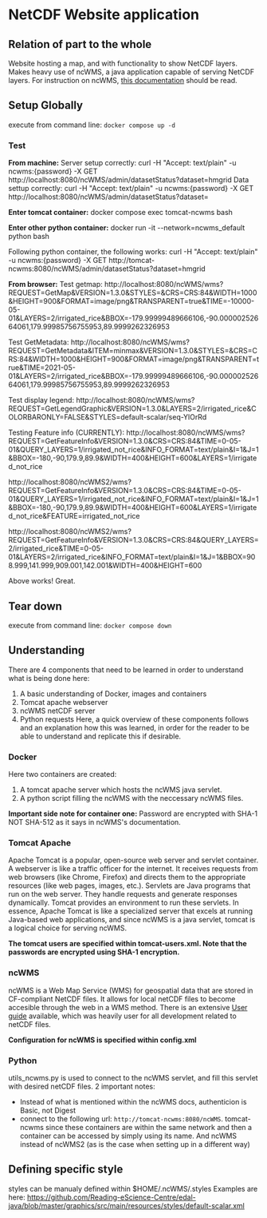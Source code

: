 # NetCDF Website application
## Relation of part to the whole
Website hosting a map, and with functionality to show NetCDF layers.
Makes heavy use of ncWMS, a java application capable of serving NetCDF layers.
For instruction on ncWMS, [this documentation](https://reading-escience-centre.gitbooks.io/ncwms-user-guide/content/02-installation.html) should be read.

## Setup Globally
execute from command line: `docker compose up -d`

### Test

**From machine:**
Server setup correctly: curl -H "Accept: text/plain" -u ncwms:{password} -X GET http://localhost:8080/ncWMS/admin/datasetStatus?dataset=hmgrid
Data settup correctly: curl -H "Accept: text/plain" -u ncwms:{password} -X GET http://localhost:8080/ncWMS/admin/datasetStatus?dataset=

**Enter tomcat container:** docker compose exec tomcat-ncwms bash
 
**Enter other python container:** docker run -it --network=ncwms_default python bash

Following python container, the following works:
curl -H "Accept: text/plain" -u ncwms:{password} -X GET http://tomcat-ncwms:8080/ncWMS/admin/datasetStatus?dataset=hmgrid

**From browser:** 
Test getmap: 
http://localhost:8080/ncWMS/wms?REQUEST=GetMap&VERSION=1.3.0&STYLES=&CRS=CRS:84&WIDTH=1000&HEIGHT=900&FORMAT=image/png&TRANSPARENT=true&TIME=-10000-05-01&LAYERS=2/irrigated_rice&BBOX=-179.99999489666106,-90.00000252664061,179.99985756755953,89.9999262326953

Test GetMetadata:
http://localhost:8080/ncWMS/wms?REQUEST=GetMetadata&ITEM=minmax&VERSION=1.3.0&STYLES=&CRS=CRS:84&WIDTH=1000&HEIGHT=900&FORMAT=image/png&TRANSPARENT=true&TIME=2021-05-01&LAYERS=2/irrigated_rice&BBOX=-179.99999489666106,-90.00000252664061,179.99985756755953,89.9999262326953

Test display legend:
http://localhost:8080/ncWMS/wms?REQUEST=GetLegendGraphic&VERSION=1.3.0&LAYERS=2/irrigated_rice&COLORBARONLY=FALSE&STYLES=default-scalar/seq-YlOrRd

Testing Feature info (CURRENTLY):
http://localhost:8080/ncWMS/wms?REQUEST=GetFeatureInfo&VERSION=1.3.0&CRS=CRS:84&TIME=0-05-01&QUERY_LAYERS=1/irrigated_not_rice&INFO_FORMAT=text/plain&I=1&J=1&BBOX=-180,-90,179.9,89.9&WIDTH=400&HEIGHT=600&LAYERS=1/irrigated_not_rice

http://localhost:8080/ncWMS2/wms?REQUEST=GetFeatureInfo&VERSION=1.3.0&CRS=CRS:84&TIME=0-05-01&QUERY_LAYERS=1/irrigated_not_rice&INFO_FORMAT=text/plain&I=1&J=1&BBOX=-180,-90,179.9,89.9&WIDTH=400&HEIGHT=600&LAYERS=1/irrigated_not_rice&FEATURE=irrigated_not_rice

http://localhost:8080/ncWMS2/wms?REQUEST=GetFeatureInfo&VERSION=1.3.0&CRS=CRS:84&QUERY_LAYERS=2/irrigated_rice&TIME=0-05-01&LAYERS=2/irrigated_rice&INFO_FORMAT=text/plain&I=1&J=1&BBOX=908.999,141.999,909.001,142.001&WIDTH=400&HEIGHT=600

Above works! Great.

## Tear down
execute from command line: `docker compose down`

## Understanding
There are 4 components that need to be learned in order to understand what is being done here:
1) A basic understanding of Docker, images and containers
2) Tomcat apache webserver
3) ncWMS netCDF server
4) Python requests
Here, a quick overview of these components follows and an explanation how this was learned, in order for the reader to be able to understand and replicate this if desirable.

### Docker
Here two containers are created: 
1) A tomcat apache server which hosts the ncWMS java servlet. 
2) A python script filling the ncWMS with the neccessary ncWMS files.

**Important side note for container one:** Password are encrypted with SHA-1 NOT SHA-512 as it says in ncWMS's documentation.

### Tomcat Apache 
Apache Tomcat is a popular, open-source web server and servlet container.
A webserver is like a traffic officer for the internet. It receives requests from web browsers (like Chrome, Firefox) and directs them to the appropriate resources (like web pages, images, etc.).
Servlets are Java programs that run on the web server. They handle requests and generate responses dynamically. Tomcat provides an environment to run these servlets.
In essence, Apache Tomcat is like a specialized server that excels at running Java-based web applications, and since ncWMS is a java servlet, tomcat is a logical choice for serving ncWMS.

**The tomcat users are specified within tomcat-users.xml. Note that the passwords are encrypted using SHA-1 encryption.**

### ncWMS
ncWMS is a Web Map Service (WMS) for geospatial data that are stored in CF-compliant NetCDF files. It allows for local netCDF files to become accesible through the web in a WMS method. There is an extensive [User guide](https://reading-escience-centre.gitbooks.io/ncwms-user-guide/content/) available, which was heavily user for all development related to netCDF files.

**Configuration for ncWMS is specified within config.xml**

### Python
utils_ncwms.py is used to connect to the ncWMS servlet, and fill this servlet with desired netCDF files. 
2 important notes: 
- Instead of what is mentioned within the ncWMS docs, authenticion is Basic, not Digest
- connect to the following url: `http://tomcat-ncwms:8080/ncWMS`. tomcat-ncwms since these containers are within the same network and then a container can be accessed by simply using its name. And ncWMS instead of ncWMS2 (as is the case when setting up in a different way)

## Defining specific style
styles can be manualy defined within $HOME/.ncWMS/.styles
Examples are here: https://github.com/Reading-eScience-Centre/edal-java/blob/master/graphics/src/main/resources/styles/default-scalar.xml
